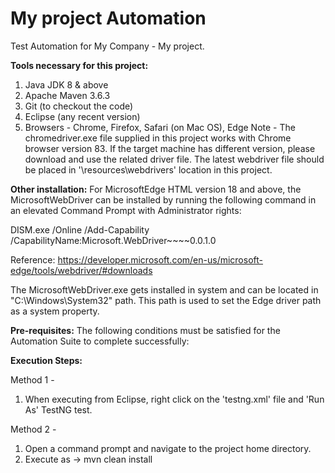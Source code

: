 # My project Automation
Test Automation for My Company - My project.

<b>Tools necessary for this project:</b>
1. Java JDK 8 & above
2. Apache Maven 3.6.3
3. Git (to checkout the code)
4. Eclipse (any recent version)
5. Browsers - Chrome, Firefox, Safari (on Mac OS), Edge
Note - The chromedriver.exe file supplied in this project works with Chrome browser version 83. If the target machine has different version, please download and use the related driver file. 
The latest webdriver file should be placed in '\resources\webdrivers' location in this project.


<b>Other installation:</b>
For MicrosoftEdge HTML version 18 and above, the MicrosoftWebDriver can be installed by running the following command in an elevated Command Prompt with Administrator rights:

  DISM.exe /Online /Add-Capability /CapabilityName:Microsoft.WebDriver~~~~0.0.1.0

Reference: https://developer.microsoft.com/en-us/microsoft-edge/tools/webdriver/#downloads

The MicrosoftWebDriver.exe gets installed in system and can be located in "C:\Windows\System32\" path. This path is used to set the Edge driver path as a system property.


<b>Pre-requisites:</b>
The following conditions must be satisfied for the Automation Suite to complete successfully:
  <To be updated>


<b>Execution Steps:</b>

  Method 1 - 
  1) When executing from Eclipse, right click on the 'testng.xml' file and 'Run As' TestNG test.

  Method 2 -
  1) Open a command prompt and navigate to the project home directory.
  2) Execute as -> mvn clean install


